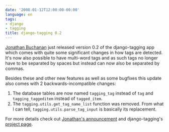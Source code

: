 ```yaml
---
date: '2008-01-12T12:00:00-00:00'
language: en
tags:
- django
- tagging
title: django-tagging 0.2
---
```



[Jonathan Buchanan](http://insin.webfactional.com/) just released version 0.2 of the django-tagging app which comes with quite some significant changes in how tags are detected. It's now also possible to have multi-word tags and as such tags no longer have to be separated by spaces but instead can now also be separated by commas.

Besides these and other new features as well as some bugfixes this update also comes with 2 backwards-incompatible changes:

1.  The database tables are now named `tagging_tag` instead of `tag` and `tagging_taggeditem` instead of `tagged_item`.
2.  The `tagging.utils.get_tag_name_list` function was removed. From what I can tell, `tagging.utils.parse_tag_input` is basically its replacement.
    
For more details check out [Jonathan's announcement](http://insin.webfactional.com/weblog/2008/jan/12/django-tagging-02-released/) and django-tagging's [project page](http://code.google.com/p/django-tagging/).